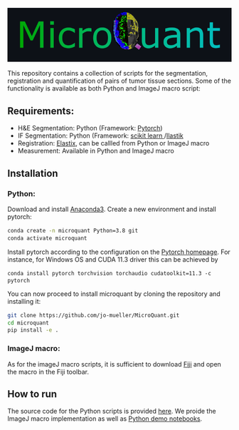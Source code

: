 ![Logo](/Logo/Logo.png)

This repository contains a collection of scripts for the segmentation, registration and quantification of pairs of tumor tissue sections. Some of the functionality is available as both Python and ImageJ macro script:

## Requirements:

- H&E Segmentation: Python (Framework: [Pytorch](https://pytorch.org))
- IF Segmentation: Python (Framework: [scikit learn ](https://scikit-learn.org/stable/index.html)/[Ilastik](https://www.ilastik.org/)
- Registration: [Elastix](https://elastix.lumc.nl/), can be callled from Python or ImageJ macro
- Measurement: Available in Python and ImageJ macro

## Installation

### Python:
Download and install [Anaconda3](https://www.anaconda.com/products/individual). Create a new environment and install pytorch:
```bash
conda create -n microquant Python=3.8 git
conda activate microquant
```

Install pytorch according to the configuration on the [Pytorch homepage](https://pytorch.org/get-started/locally/). For instance, for Windows OS and CUDA 11.3 driver this can be achieved by
```
conda install pytorch torchvision torchaudio cudatoolkit=11.3 -c pytorch
``` 

You can now proceed to install microquant by cloning the repository and installing it:
```bash
git clone https://github.com/jo-mueller/MicroQuant.git
cd microquant
pip install -e .
```

### ImageJ macro:
As for the imageJ macro scripts, it is sufficient to download [Fiji](https://imagej.net/software/fiji/) and open the macro in the Fiji toolbar.

## How to run
The source code for the Python scripts is provided [here](https://github.com/jo-mueller/MicroQuant/tree/main/microquant). We proide the ImageJ macro implementation as well as [Python demo notebooks](https://github.com/jo-mueller/MicroQuant/tree/make-package/notebooks/Python).

